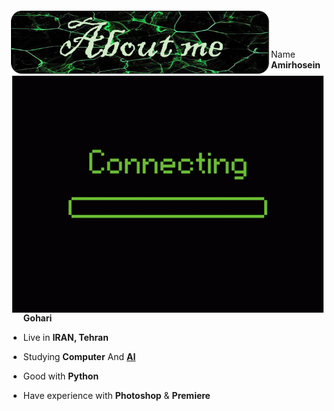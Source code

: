 <div>

<img src="./images/aboutme.png" width="420" align="left" />
<br/>
<img src="./images/loading.gif" align="right">
</div>
<br>
<br/>



- Name **Amirhosein Gohari**

- Live in **IRAN, Tehran**

- Studying **Computer** And [**AI**](https://en.wikipedia.org/wiki/Artificial_intelligence)

- Good with **Python** 

- Have experience with **Photoshop** & **Premiere**
